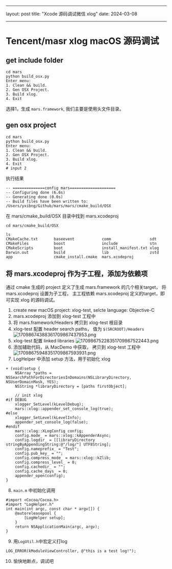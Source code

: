
---

layout: post
title: "Xcode 源码调试微信 xlog"
date: 2024-03-08

---

# Tencent/masr xlog macOS 源码调试

## get include folder 

```
cd mars
python build_osx.py
Enter menu:
1. Clean && build.
2. Gen OSX Project.
3. Build xlog.
4. Exit
```

选择1，生成 `mars.framework`, 我们主要是使用头文件目录。

## gen osx project
```
cd mars
python build_osx.py
Enter menu:
1. Clean && build.
2. Gen OSX Project.
3. Build xlog.
4. Exit
# input 2
```

执行结果

```
-- ==============config mars====================
-- Configuring done (6.6s)
-- Generating done (0.0s)
-- Build files have been written to: /Users/yxibng/Github/mars/mars/cmake_build/OSX
```

在 mars/cmake_build/OSX 目录中找到 mars.xcodeproj

```
cd mars/cmake_build/OSX 

ls
CMakeCache.txt       baseevent            comm                 sdt
CMakeFiles           boost                include              stn
CMakeScripts         boot                 install_manifest.txt xlog
Darwin.out           build                lib                  zstd
app                  cmake_install.cmake  mars.xcodeproj
```

## 将 mars.xcodeproj 作为子工程，添加为依赖项

通过 cmake 生成的 project 定义了生成 mars.framework 的几个相关target， 将 mars.xcodeproj 设置为子工程，
主工程依赖 mars.xcodeproj 定义的target，即可实现 xlog 的源码调试。

1. create new macOS project: xlog-test, selcte language: Objective-C
2. mars.xcodeproj 添加到 xlog-test 工程中
3. 将 mars.framework/Headers 拷贝到 xlog-test 根目录
4. xlog-test 配置 header search paths， 值为 `$(SRCROOT)/Headers`
![17098674388361709867437953.png](https://fastly.jsdelivr.net/gh/yxibng/filebed@main/img/images/blog/17098674388361709867437953.png)
5. xlog-test 配置 linked libraries
![17098675228351709867522443.png](https://fastly.jsdelivr.net/gh/yxibng/filebed@main/img/images/blog/17098675228351709867522443.png)
6. 添加辅助代码，从 MacDemo 中获取， 拷贝到 xlog-test 工程中
![17098675948351709867593931.png](https://fastly.jsdelivr.net/gh/yxibng/filebed@main/img/images/blog/17098675948351709867593931.png)
7. LogHelper 中添加 setup 方法，用于初始化 xlog
```
+ (void)setup {
    NSArray *paths = NSSearchPathForDirectoriesInDomains(NSLibraryDirectory, NSUserDomainMask, YES);
    NSString *libraryDirectory = [paths firstObject];
    
    // init xlog
#if DEBUG
    xlogger_SetLevel(kLevelDebug);
    mars::xlog::appender_set_console_log(true);
#else
    xlogger_SetLevel(kLevelInfo);
    appender_set_console_log(false);
#endif
    mars::xlog::XLogConfig config;
    config.mode_ = mars::xlog::kAppenderAsync;
    config.logdir_ = [[libraryDirectory stringByAppendingString:@"/log/"] UTF8String];
    config.nameprefix_ = "Test";
    config.pub_key_ = "";
    config.compress_mode_ = mars::xlog::kZlib;
    config.compress_level_ = 0;
    config.cachedir_ = "";
    config.cache_days_ = 0;
    appender_open(config);
}
```
8. `main.m` 中初始化调用
```
#import <Cocoa/Cocoa.h>
#import "LogHelper.h"
int main(int argc, const char * argv[]) {
    @autoreleasepool {
        [LogHelper setup];
    }
    return NSApplicationMain(argc, argv);
}
```
9. 用`LogUtil.h`中宏定义打log
```
LOG_ERROR(kModuleViewController, @"this is a test log!");
```
10. 愉快地断点，调试吧
